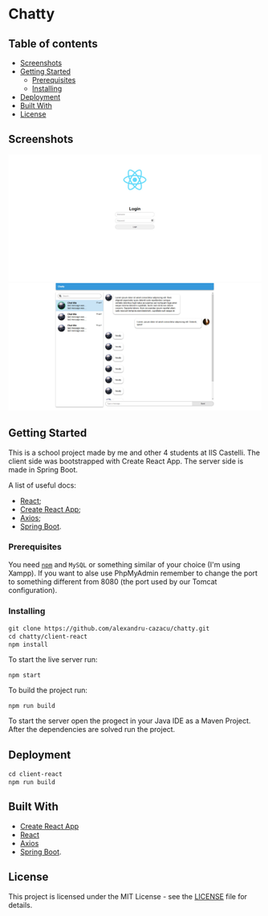 # Chatty

## Table of contents

- [Screenshots](#screenshots)
- [Getting Started](#getting-started)
    - [Prerequisites](#prerequisites)
    - [Installing](#installing)
- [Deployment](#deployment)
- [Built With](#built-with)
- [License](#license)

## Screenshots

![Login Page](/screenshots/login.jpeg)
![Chat Page](/screenshots/chat.jpeg)

## Getting Started

This is a school project made by me and other 4 students at IIS Castelli. The client side was bootstrapped with Create React App. The server side is made in Spring Boot.

A list of useful docs:
- [React](https://reactjs.org/docs/hello-world.html);
- [Create React App](https://github.com/facebookincubator/create-react-app);
- [Axios](https://github.com/axios/axios);
- [Spring Boot](https://spring.io/docs).

### Prerequisites

You need [`npm`](https://nodejs.org) and `MySQL` or something similar of your choice (I'm using Xampp). If you want to alse use PhpMyAdmin remember to change the port to something different from 8080 (the port used by our Tomcat configuration).

### Installing

```
git clone https://github.com/alexandru-cazacu/chatty.git
cd chatty/client-react
npm install
```

To start the live server run:

```
npm start
```

To build the project run:

```
npm run build
```

To start the server open the progect in your Java IDE as a Maven Project. After the dependencies are solved run the project.

## Deployment

```
cd client-react
npm run build
```

## Built With

- [Create React App](https://github.com/facebookincubator/create-react-app)
- [React](https://reactjs.org/docs/hello-world.html)
- [Axios](https://github.com/axios/axios)
- [Spring Boot](https://projects.spring.io/spring-boot/).

## License

This project is licensed under the MIT License - see the [LICENSE](LICENSE) file for details.
